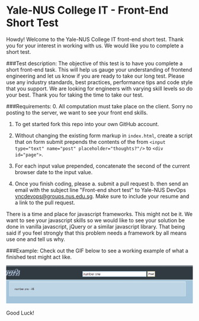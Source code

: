 Yale-NUS College IT - Front-End Short Test
==========================================

Howdy! Welcome to the Yale-NUS College IT front-end short test. Thank you for your interest in working with us. We would like you to complete a short test.  


###Test description:
The objective of this test is to have you complete a short front-end task. This will help 
us gauge your understanding of frontend engineering and let us know if you are ready to take our long test. Please use 
any industry standards, best practices, performance tips and 
code style that you support. We are looking for engineers with varying skill levels so do your best.
Thank you for taking the time to take our test.

###Requirements:
0. All computation must take place on the client. Sorry no posting to the server, we want to see your
   front end skills.

1. To get started fork this repo into your own GitHub account. 

2. Without changing the existing form markup in `index.html`, create a script that on form submit 
   prepends the contents of the from `<input type="text" name="post" placeholder="thoughts?"/>` 
   to `<div id="page">`. 

3. For each input value prepended, concatenate the second of the current browser date to 
   the input value.

4. Once you finish coding, please
   a. submit a pull request
   b. then send an email with the subject line "Front-end short test" to Yale-NUS DevOps <yncdevops@groups.nus.edu.sg>. Make sure to include your resume and a link to the pull request. 

There is a time and place for javascript frameworks. This might not be it. We want to see your javascript skills so we 
would like to see your solution be done in vanilla javascript, jQuery or a similar javascript library. That being said 
if you feel strongly that this problem needs a framework by all means use one and tell us why.

###Example:
Check out the GIF below to see a working example of what a finished test might act like. 

![](steps.gif)

Good Luck!
